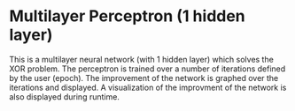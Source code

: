 # Multilayer Perceptron (1 hidden layer)
This is a multilayer neural network (with 1 hidden layer) which solves the XOR problem. The perceptron is trained over a number of iterations defined by the user (epoch). The improvement of the network is graphed over the iterations and displayed. A visualization of the improvment of the network is also displayed during runtime.
